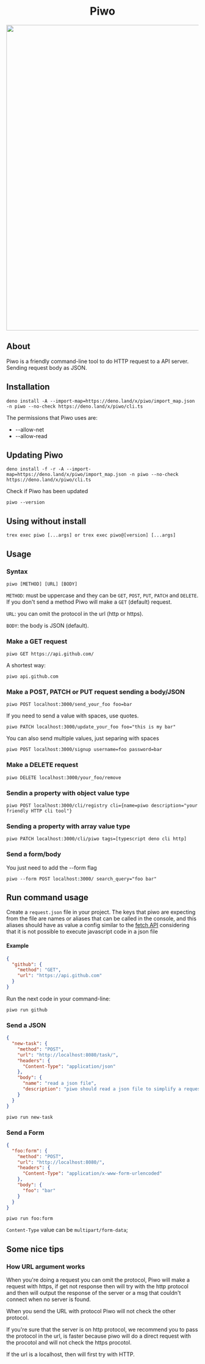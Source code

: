 <h1 align="center">Piwo</h1>

<p align="center">
<img src="https://cdn.discordapp.com/attachments/845424135018250283/869636557328482344/unknown.png" width="800">
</p>

## About

Piwo is a friendly command-line tool to do HTTP request to a API server. Sending
request body as JSON.

## Installation

```console
deno install -A --import-map=https://deno.land/x/piwo/import_map.json -n piwo --no-check https://deno.land/x/piwo/cli.ts
```

The permissions that Piwo uses are:

- --allow-net
- --allow-read

## Updating Piwo

```console
deno install -f -r -A --import-map=https://deno.land/x/piwo/import_map.json -n piwo --no-check https://deno.land/x/piwo/cli.ts
```

Check if Piwo has been updated

```console
piwo --version
```

## Using without install

```console
trex exec piwo [...args] or trex exec piwo@[version] [...args]
```

## Usage

### Syntax

```console
piwo [METHOD] [URL] [BODY]
```

`METHOD`: must be uppercase and they can be `GET`, `POST`, `PUT`, `PATCH` and
`DELETE`. If you don't send a method Piwo will make a `GET` (default) request.

`URL`: you can omit the protocol in the url (http or https).

`BODY`: the body is JSON (default).

### Make a GET request

```console
piwo GET https://api.github.com/
```

A shortest way:

```console
piwo api.github.com
```

### Make a POST, PATCH or PUT request sending a body/JSON

```console
piwo POST localhost:3000/send_your_foo foo=bar
```

If you need to send a value with spaces, use quotes.

```console
piwo PATCH localhost:3000/update_your_foo foo="this is my bar"
```

You can also send multiple values, just separing with spaces

```console
piwo POST localhost:3000/signup username=foo password=bar
```

### Make a DELETE request

```console
piwo DELETE localhost:3000/your_foo/remove
```

### Sendin a property with object value type

```console
piwo POST localhost:3000/cli/registry cli={name=piwo description="your friendly HTTP cli tool"}
```

### Sending a property with array value type

```console
piwo PATCH localhost:3000/cli/piwo tags=[typescript deno cli http]
```

### Send a form/body

You just need to add the --form flag

```console
piwo --form POST localhost:3000/ search_query="foo bar"
```

## Run command usage

Create a `request.json` file in your project. The keys that piwo are expecting
from the file are names or aliases that can be called in the console, and this
aliases should have as value a config similar to the
[fetch API](https://developer.mozilla.org/en-US/docs/Web/API/Fetch_API/Using_Fetch#headers)
considering that it is not possible to execute javascript code in a json file

#### Example

```json
{
  "github": {
    "method": "GET",
    "url": "https://api.github.com"
  }
}
```

Run the next code in your command-line:

```console
piwo run github
```

### Send a JSON

```json
{
  "new-task": {
    "method": "POST",
    "url": "http://localhost:8080/task/",
    "headers": {
      "Content-Type": "application/json"
    },
    "body": {
      "name": "read a json file",
      "description": "piwo should read a json file to simplify a request"
    }
  }
}
```

```console
piwo run new-task
```

### Send a Form

```json
{
  "foo:form": {
    "method": "POST",
    "url": "http://localhost:8080/",
    "headers": {
      "Content-Type": "application/x-www-form-urlencoded"
    },
    "body": {
      "foo": "bar"
    }
  }
}
```

```console
piwo run foo:form
```

`Content-Type` value can be `multipart/form-data`;

## Some nice tips

### How URL argument works

When you're doing a request you can omit the protocol, Piwo will make a request
with https, if get not response then will try with the http protocol and then
will output the response of the server or a msg that couldn't connect when no
server is found.

When you send the URL with protocol Piwo will not check the other protocol.

If you're sure that the server is on http protocol, we recommend you to pass the
protocol in the url, is faster because piwo will do a direct request with the
procotol and will not check the https procotol.

If the url is a localhost, then will first try with HTTP.
